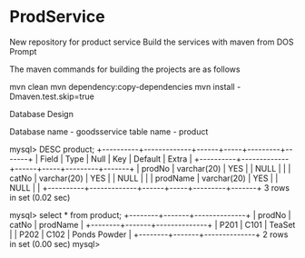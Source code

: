 # ProdService
New repository for product service
Build the services with maven  from DOS Prompt

   The maven commands for building the projects are as follows

 mvn clean
 mvn dependency:copy-dependencies
 mvn install -Dmaven.test.skip=true

  Database Design 

   Database name - goodsservice
  table name - product
  
  mysql> DESC product;
+----------+-------------+------+-----+---------+-------+
| Field    | Type        | Null | Key | Default | Extra |
+----------+-------------+------+-----+---------+-------+
| prodNo   | varchar(20) | YES  |     | NULL    |       |
| catNo    | varchar(20) | YES  |     | NULL    |       |
| prodName | varchar(20) | YES  |     | NULL    |       |
+----------+-------------+------+-----+---------+-------+
3 rows in set (0.02 sec)

mysql> select * from product;
+--------+-------+--------------+
| prodNo | catNo | prodName     |
+--------+-------+--------------+
| P201   | C101  | TeaSet       |
| P202   | C102  | Ponds Powder |
+--------+-------+--------------+
2 rows in set (0.00 sec)
mysql>
